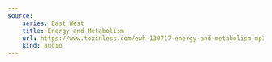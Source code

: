 ```yaml
---
source:
    series: East West
    title: Energy and Metabolism
    url: https://www.toxinless.com/ewh-130717-energy-and-metabolism.mp3
    kind: audio
---
```

